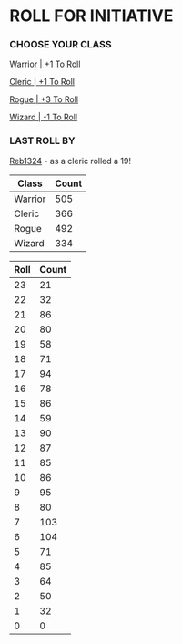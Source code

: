 # ROLL FOR INITIATIVE
### CHOOSE YOUR CLASS

[Warrior | +1 To Roll](https://github.com/benjaminsampica/benjaminsampica/issues/new?title=roll%7Cwarrior&body=Just+click+%27Submit+new+issue%27.)

[Cleric | +1 To Roll](https://github.com/benjaminsampica/benjaminsampica/issues/new?title=roll%7Ccleric&body=Just+click+%27Submit+new+issue%27.)

[Rogue | +3 To Roll](https://github.com/benjaminsampica/benjaminsampica/issues/new?title=roll%7Crogue&body=Just+click+%27Submit+new+issue%27.)

[Wizard | -1 To Roll](https://github.com/benjaminsampica/benjaminsampica/issues/new?title=roll%7Cwizard&body=Just+click+%27Submit+new+issue%27.)
### LAST ROLL BY
[Reb1324](https://www.github.com/Reb1324) - as a cleric rolled a 19!

|Class|Count|
|-|-|
|Warrior|505|
|Cleric|366|
|Rogue|492|
|Wizard|334|

|Roll|Count|
|-|-|
|23|21
|22|32
|21|86
|20|80
|19|58
|18|71
|17|94
|16|78
|15|86
|14|59
|13|90
|12|87
|11|85
|10|86
|9|95
|8|80
|7|103
|6|104
|5|71
|4|85
|3|64
|2|50
|1|32
|0|0
